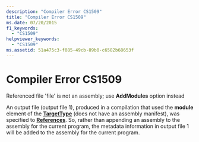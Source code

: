 ```yaml
---
description: "Compiler Error CS1509"
title: "Compiler Error CS1509"
ms.date: 07/20/2015
f1_keywords: 
  - "CS1509"
helpviewer_keywords: 
  - "CS1509"
ms.assetid: 51a475c3-f085-49cb-89b0-c6582b68653f
---
```

# Compiler Error CS1509

Referenced file 'file' is not an assembly; use **AddModules** option instead  
  
 An output file (output file 1), produced in a compilation that used the **module** element of the [**TargetType**](../language-reference/compiler-options/output.md#targettype) (does not have an assembly manifest), was specified to [**References**](../language-reference/compiler-options/inputs.md#references). So, rather than appending an assembly to the assembly for the current program, the metadata information in output file 1 will be added to the assembly for the current program.
